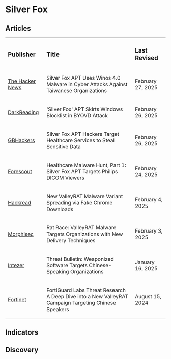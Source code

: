 # Silver Fox

## Articles
<table>
  <tr>
    <td>
      <h3>Publisher</h3>
    </td>
    <td>
      <h3>Title</h3>
    </td>
    <td>
      <h3>Last Revised</h3>
    </td>
  </tr>
  <tr>
    <td>
      <a href="https://thehackernews.com/2025/02/silver-fox-apt-uses-winos-40-malware-in.html">The Hacker News</a>
    </td>
    <td>
      <p>Silver Fox APT Uses Winos 4.0 Malware in Cyber Attacks Against Taiwanese Organizations</p>
    </td>
    <td>
      <p>February 27, 2025</p>
    </td>
  </tr>
  <tr>
    <td>
      <a href="https://www.darkreading.com/cyber-risk/silver-fox-byovd-attack-windows-blocklist">DarkReading</a>
    </td>
    <td>
      <p>'Silver Fox' APT Skirts Windows Blocklist in BYOVD Attack</p>
    </td>
    <td>
      <p>February 26, 2025</p>
    </td>
  </tr>
  <tr>
    <td>
      <a href="https://gbhackers.com/silver-fox-apt-hackers-target-healthcare-services/">GBHackers</a>
    </td>
    <td>
      <p>Silver Fox APT Hackers Target Healthcare Services to Steal Sensitive Data</p>
    </td>
    <td>
      <p>February 26, 2025</p>
    </td>
  </tr>
  <tr>
    <td>
      <a href="https://www.forescout.com/blog/healthcare-malware-hunt-part-1-silver-fox-apt-targets-philips-dicom-viewers/">Forescout</a>
    </td>
    <td>
      <p>Healthcare Malware Hunt, Part 1: Silver Fox APT Targets Philips DICOM Viewers</p>
    </td>
    <td>
      <p>February 24, 2025</p>
    </td>
  </tr>
  <tr>
    <td>
      <a href="https://hackread.com/valleyrat-malware-variant-fake-chrome-downloads/">Hackread</a>
    </td>
    <td>
      <p>New ValleyRAT Malware Variant Spreading via Fake Chrome Downloads</p>
    </td>
    <td>
      <p>February 4, 2025</p>
    </td>
  </tr>
  <tr>
    <td>
      <a href="https://www.morphisec.com/blog/rat-race-valleyrat-malware-china/">Morphisec</a>
    </td>
    <td>
      <p>Rat Race: ValleyRAT Malware Targets Organizations with New Delivery Techniques</p>
    </td>
    <td>
      <p>February 3, 2025</p>
    </td>
  </tr>
  <tr>
    <td>
      <a href="https://intezer.com/blog/malware-analysis/weaponized-software-targets-chinese/">Intezer</a>
    </td>
    <td>
      <p>Threat Bulletin: Weaponized Software Targets Chinese-Speaking Organizations</p>
    </td>
    <td>
      <p>January 16, 2025</p>
    </td>
  </tr>
  <tr>
    <td>
      <a href="https://www.fortinet.com/blog/threat-research/valleyrat-campaign-targeting-chinese-speakers">Fortinet</a>
    </td>
    <td>
      <p>FortiGuard Labs Threat Research A Deep Dive into a New ValleyRAT Campaign Targeting Chinese Speakers</p>
    </td>
    <td>
      August 15, 2024
    </td>
  </tr>
</table>


## Indicators

## Discovery

